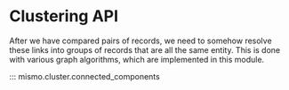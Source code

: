 # Clustering API

After we have compared pairs of records, we need to somehow resolve these links
into groups of records that are all the same entity. This is done with various
graph algorithms, which are implemented in this module.

::: mismo.cluster.connected_components
